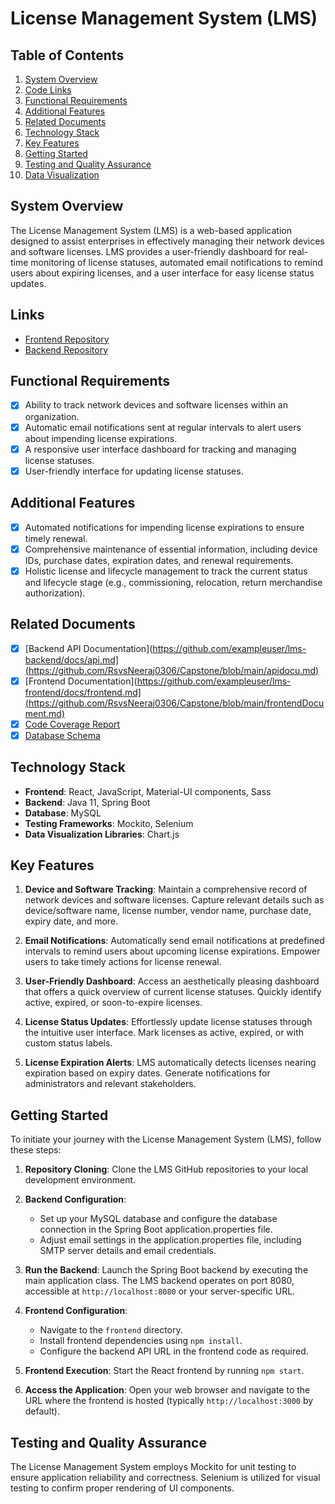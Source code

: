 # License Management System (LMS)

## Table of Contents
1. [System Overview](#system-overview)
2. [Code Links](#Links)
3. [Functional Requirements](#functional-requirements)
4. [Additional Features](#additional-features)
5. [Related Documents](#related-documents)
6. [Technology Stack](#technology-stack)
7. [Key Features](#key-features)
8. [Getting Started](#getting-started)
9. [Testing and Quality Assurance](#testing-and-quality-assurance)
10. [Data Visualization](#data-visualization)

## System Overview
The License Management System (LMS) is a web-based application designed to assist enterprises in effectively managing their network devices and software licenses. LMS provides a user-friendly dashboard for real-time monitoring of license statuses, automated email notifications to remind users about expiring licenses, and a user interface for easy license status updates.

## Links
- [Frontend Repository](https://github.com/RsvsNeeraj0306/Capstone/tree/main/UpdatedNewFrontEnd/src)
- [Backend Repository](https://github.com/RsvsNeeraj0306/Capstone/tree/main/zipFiles/capstone/src)

## Functional Requirements
- [x] Ability to track network devices and software licenses within an organization.
- [x] Automatic email notifications sent at regular intervals to alert users about impending license expirations.
- [x] A responsive user interface dashboard for tracking and managing license statuses.
- [x] User-friendly interface for updating license statuses.

## Additional Features
- [x] Automated notifications for impending license expirations to ensure timely renewal.
- [x] Comprehensive maintenance of essential information, including device IDs, purchase dates, expiration dates, and renewal requirements.
- [x] Holistic license and lifecycle management to track the current status and lifecycle stage (e.g., commissioning, relocation, return merchandise authorization).

## Related Documents
- [x] [Backend API Documentation](https://github.com/exampleuser/lms-backend/docs/api.md](https://github.com/RsvsNeeraj0306/Capstone/blob/main/apidocu.md)
- [x] [Frontend Documentation](https://github.com/exampleuser/lms-frontend/docs/frontend.md](https://github.com/RsvsNeeraj0306/Capstone/blob/main/frontendDocument.md)
- [x] [Code Coverage Report](https://github.com/RsvsNeeraj0306/Capstone/blob/main/capstone1.PNG)
- [x] [Database Schema](https://github.com/RsvsNeeraj0306/Capstone/blob/main/ERCapstone.PNG)

## Technology Stack
- **Frontend**: React, JavaScript, Material-UI components, Sass
- **Backend**: Java 11, Spring Boot
- **Database**: MySQL
- **Testing Frameworks**: Mockito, Selenium
- **Data Visualization Libraries**: Chart.js

## Key Features
1. **Device and Software Tracking**: Maintain a comprehensive record of network devices and software licenses. Capture relevant details such as device/software name, license number, vendor name, purchase date, expiry date, and more.

2. **Email Notifications**: Automatically send email notifications at predefined intervals to remind users about upcoming license expirations. Empower users to take timely actions for license renewal.

3. **User-Friendly Dashboard**: Access an aesthetically pleasing dashboard that offers a quick overview of current license statuses. Quickly identify active, expired, or soon-to-expire licenses.

4. **License Status Updates**: Effortlessly update license statuses through the intuitive user interface. Mark licenses as active, expired, or with custom status labels.

5. **License Expiration Alerts**: LMS automatically detects licenses nearing expiration based on expiry dates. Generate notifications for administrators and relevant stakeholders.

## Getting Started
To initiate your journey with the License Management System (LMS), follow these steps:

1. **Repository Cloning**: Clone the LMS GitHub repositories to your local development environment.

2. **Backend Configuration**:
   - Set up your MySQL database and configure the database connection in the Spring Boot application.properties file.
   - Adjust email settings in the application.properties file, including SMTP server details and email credentials.

3. **Run the Backend**: Launch the Spring Boot backend by executing the main application class. The LMS backend operates on port 8080, accessible at `http://localhost:8080` or your server-specific URL.

4. **Frontend Configuration**:
   - Navigate to the `frontend` directory.
   - Install frontend dependencies using `npm install`.
   - Configure the backend API URL in the frontend code as required.

5. **Frontend Execution**: Start the React frontend by running `npm start`.

6. **Access the Application**: Open your web browser and navigate to the URL where the frontend is hosted (typically `http://localhost:3000` by default).

## Testing and Quality Assurance
The License Management System employs Mockito for unit testing to ensure application reliability and correctness. Selenium is utilized for visual testing to confirm proper rendering of UI components.


